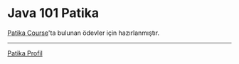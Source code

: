 # Java 101 Patika 

[Patika Course](https://app.patika.dev/courses/java101 "JAVA101")'ta bulunan ödevler için hazırlanmıştır.

***
[Patika Profil](https://app.patika.dev/muammeraydemir "Patika Profil Linkim") 